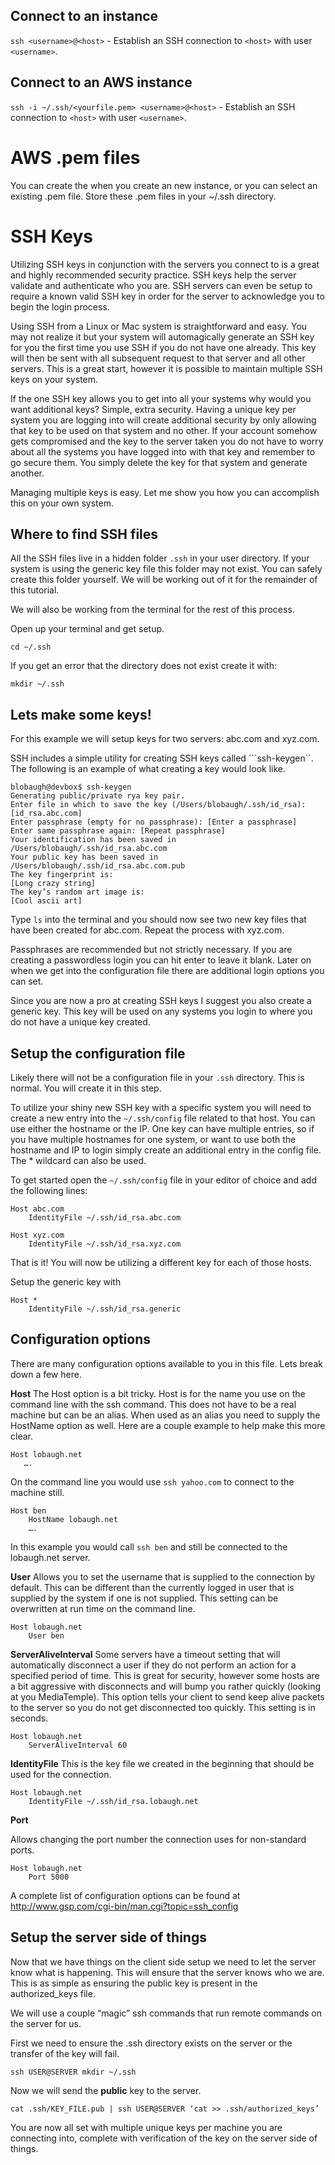 Connect to an instance
----
`ssh <username>@<host>` - Establish an SSH connection to `<host>` with user `<username>`.

Connect to an AWS instance
----
`ssh -i ~/.ssh/<yourfile.pem> <username>@<host>` - Establish an SSH connection to `<host>` with user `<username>`.

# AWS .pem files

You can create the when you create an new instance, or you can select an existing .pem file. Store these .pem files in
your ~/.ssh directory.

# SSH Keys

Utilizing SSH keys in conjunction with the servers you connect to is a great and highly recommended security practice.
SSH keys help the server validate and authenticate who you are. SSH servers can even be setup to require a known valid
SSH key in order for the server to acknowledge you to begin the login process.

Using SSH from a Linux or Mac system is straightforward and easy. You may not realize it but your system will automagically
generate an SSH key for you the first time you use SSH if you do not have one already. This key will then be sent with all
subsequent request to that server and all other servers. This is a great start, however it is possible to maintain multiple
SSH keys on your system.

If the one SSH key allows you to get into all your systems why would you want additional keys? Simple, extra security.
Having a unique key per system you are logging into will create additional security by only allowing that key to be used
on that system and no other. If your account somehow gets compromised and the key to the server taken you do not have to worry about all the systems you have logged into with that key and remember to go secure them. You simply delete the key for that system and generate another.

Managing multiple keys is easy. Let me show you how you can accomplish this on your own system.

## Where to find SSH files
All the SSH files live in a hidden folder ```.ssh``` in your user directory. If your system is using the generic key file
this folder may not exist. You can safely create this folder yourself. We will be working out of it for the remainder of
this tutorial.

We will also be working from the terminal for the rest of this process. 

Open up your terminal and get setup.

```cd ~/.ssh```

If you get an error that the directory does not exist create it with:

```mkdir ~/.ssh```

## Lets make some keys!
For this example we will setup keys for two servers: abc.com and xyz.com.

SSH includes a simple utility for creating SSH keys called ```ssh-keygen``.  The following is an example of what creating
a key would look like.

```
blobaugh@devbox$ ssh-keygen
Generating public/private rya key pair.
Enter file in which to save the key (/Users/blobaugh/.ssh/id_rsa): [id_rsa.abc.com]
Enter passphrase (empty for no passphrase): [Enter a passphrase]
Enter same passphrase again: [Repeat passphrase]
Your identification has been saved in /Users/blobaugh/.ssh/id_rsa.abc.com
Your public key has been saved in /Users/blobaugh/.ssh/id_rsa.abc.com.pub
The key fingerprint is:
[Long crazy string]
The key’s random art image is:
[Cool ascii art]
```

Type ```ls``` into the terminal and you should now see two new key files that have been created for abc.com. Repeat the
process with xyz.com.

Passphrases are recommended but not strictly necessary. If you are creating a passwordless login you can hit enter to
leave it blank. Later on when we get into the configuration file there are additional login options you can set.

Since you are now a pro at creating SSH keys I suggest you also create a generic key. This key will be used on any systems
you login to where you do not have a unique key created.

## Setup the configuration file
Likely there will not be a configuration file in your ```.ssh``` directory. This is normal. You will create it in this step. 

To utilize your shiny new SSH key with a specific system you will need to create a new entry into the ```~/.ssh/config```
file related to that host. You can use either the hostname or the IP. One key can have multiple entries, so if you have
multiple hostnames for one system, or want to use both the hostname and IP to login simply create an additional entry in
the config file. The * wildcard can also be used.

To get started open the ```~/.ssh/config``` file in your editor of choice and add the following lines:

```
Host abc.com
    IdentityFile ~/.ssh/id_rsa.abc.com

Host xyz.com
    IdentityFile ~/.ssh/id_rsa.xyz.com
```

That is it! You will now be utilizing a different key for each of those hosts.

Setup the generic key with

```
Host *
    IdentityFile ~/.ssh/id_rsa.generic
```

## Configuration options
There are many configuration options available to you in this file. Lets break down a few here.

**Host**
The Host option is a bit tricky. Host is for the name you use on the command line with the ssh command. This does not have
to be a real machine but can be an alias. When used as an alias you need to supply the HostName option as well. Here are
a couple example to help make this more clear.
 ```
Host lobaugh.net
    ….
````
On the command line you would use ```ssh yahoo.com``` to connect to the machine still.

```
Host ben
    HostName lobaugh.net
    ….
```
In this example you would call ```ssh ben```  and still be connected to the lobaugh.net server.


**User**
Allows you to set the username that is supplied to the connection by default. This can be different than the currently
logged in user that is supplied by the system if one is not supplied. This setting can be overwritten at run time on the
command line.

```
Host lobaugh.net
    User ben
```

**ServerAliveInterval**
Some servers have a timeout setting that will automatically disconnect a user if they do not perform an action for a
specified period of time. This is great for security, however some hosts are a bit aggressive with disconnects and will
bump you rather quickly (looking at you MediaTemple). This option tells your client to send keep alive packets to the
server so you do not get disconnected too quickly. This setting is in seconds.

```
Host lobaugh.net
    ServerAliveInterval 60
```

**IdentityFile**
This is the key file we created in the beginning that should be used for the connection.

```
Host lobaugh.net
    IdentityFile ~/.ssh/id_rsa.lobaugh.net
```

**Port**

Allows changing the port number the connection uses for non-standard ports.

```
Host lobaugh.net
    Port 5000
```

A complete list of configuration options can be found at http://www.gsp.com/cgi-bin/man.cgi?topic=ssh_config

## Setup the server side of things
Now that we have things on the client side setup we need to let the server know what is happening. This will ensure that
the server knows who we are. This is as simple as ensuring the public key is present in the authorized_keys file.

We will use a couple “magic” ssh commands that run remote commands on the server for us.

First we need to ensure the .ssh directory exists on the server or the transfer of the key will fail.

```
ssh USER@SERVER mkdir ~/.ssh
```

Now we will send the **public** key to the server.
```
cat .ssh/KEY_FILE.pub | ssh USER@SERVER ‘cat >> .ssh/authorized_keys’
```

You are now all set with multiple unique keys per machine you are connecting into, complete with verification of the key
on the server side of things.
